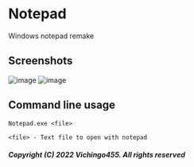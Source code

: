 # Notepad
Windows notepad remake
## Screenshots
![image](https://user-images.githubusercontent.com/59311016/157070091-b5b419ed-8d11-4c8d-babe-9cfa5c2cc01a.png)
![image](https://user-images.githubusercontent.com/59311016/157070141-e572019f-bdfb-4b24-8c4d-0475c82eaf6e.png)

## Command line usage
`Notepad.exe <file>`

`<file> - Text file to open with notepad`

##### Copyright (C) 2022 Vichingo455. All rights reserved
